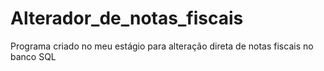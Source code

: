 # Alterador_de_notas_fiscais
Programa criado no meu estágio para alteração direta de notas fiscais no banco SQL
